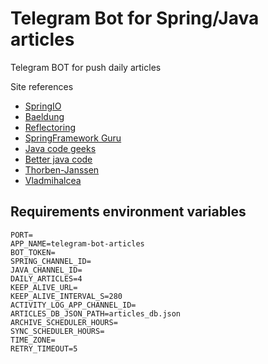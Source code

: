 # Telegram Bot for Spring/Java articles
Telegram BOT for push daily articles

Site references
* [SpringIO](https://spring.io/)
* [Baeldung](https://www.baeldung.com/)
* [Reflectoring](https://reflectoring.io/)
* [SpringFramework Guru](https://springframework.guru/)
* [Java code geeks](https://www.javacodegeeks.com)
* [Better java code](https://betterjavacode.com)
* [Thorben-Janssen](https://thorben-janssen.com)
* [Vladmihalcea](https://vladmihalcea.com)


## Requirements environment variables
``` env
PORT=
APP_NAME=telegram-bot-articles
BOT_TOKEN=
SPRING_CHANNEL_ID=
JAVA_CHANNEL_ID=
DAILY_ARTICLES=4
KEEP_ALIVE_URL=
KEEP_ALIVE_INTERVAL_S=280
ACTIVITY_LOG_APP_CHANNEL_ID=
ARTICLES_DB_JSON_PATH=articles_db.json
ARCHIVE_SCHEDULER_HOURS=
SYNC_SCHEDULER_HOURS=
TIME_ZONE=
RETRY_TIMEOUT=5
```